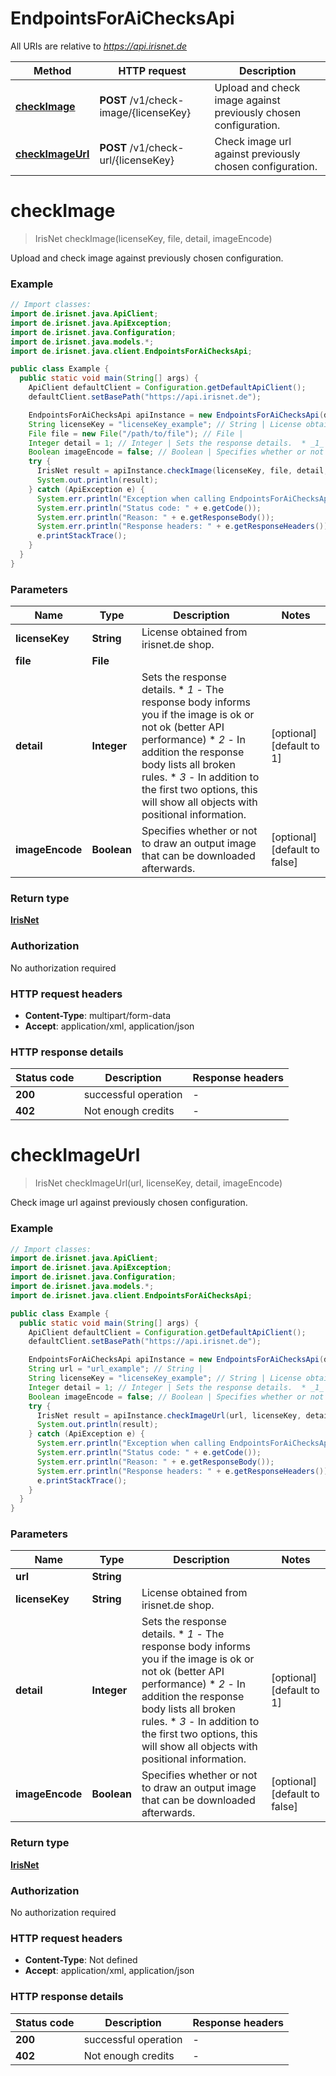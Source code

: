 # EndpointsForAiChecksApi

All URIs are relative to *https://api.irisnet.de*

Method | HTTP request | Description
------------- | ------------- | -------------
[**checkImage**](EndpointsForAiChecksApi.md#checkImage) | **POST** /v1/check-image/{licenseKey} | Upload and check image against previously chosen configuration.
[**checkImageUrl**](EndpointsForAiChecksApi.md#checkImageUrl) | **POST** /v1/check-url/{licenseKey} | Check image url against previously chosen configuration.


<a name="checkImage"></a>
# **checkImage**
> IrisNet checkImage(licenseKey, file, detail, imageEncode)

Upload and check image against previously chosen configuration.

### Example
```java
// Import classes:
import de.irisnet.java.ApiClient;
import de.irisnet.java.ApiException;
import de.irisnet.java.Configuration;
import de.irisnet.java.models.*;
import de.irisnet.java.client.EndpointsForAiChecksApi;

public class Example {
  public static void main(String[] args) {
    ApiClient defaultClient = Configuration.getDefaultApiClient();
    defaultClient.setBasePath("https://api.irisnet.de");

    EndpointsForAiChecksApi apiInstance = new EndpointsForAiChecksApi(defaultClient);
    String licenseKey = "licenseKey_example"; // String | License obtained from irisnet.de shop.
    File file = new File("/path/to/file"); // File | 
    Integer detail = 1; // Integer | Sets the response details.  * _1_ - The response body informs you if the image is ok or not ok (better API performance) * _2_ - In addition the response body lists all broken rules. * _3_ - In addition to the first two options, this will show all objects with positional information.
    Boolean imageEncode = false; // Boolean | Specifies whether or not to draw an output image that can be downloaded afterwards.
    try {
      IrisNet result = apiInstance.checkImage(licenseKey, file, detail, imageEncode);
      System.out.println(result);
    } catch (ApiException e) {
      System.err.println("Exception when calling EndpointsForAiChecksApi#checkImage");
      System.err.println("Status code: " + e.getCode());
      System.err.println("Reason: " + e.getResponseBody());
      System.err.println("Response headers: " + e.getResponseHeaders());
      e.printStackTrace();
    }
  }
}
```

### Parameters

Name | Type | Description  | Notes
------------- | ------------- | ------------- | -------------
 **licenseKey** | **String**| License obtained from irisnet.de shop. |
 **file** | **File**|  |
 **detail** | **Integer**| Sets the response details.  * _1_ - The response body informs you if the image is ok or not ok (better API performance) * _2_ - In addition the response body lists all broken rules. * _3_ - In addition to the first two options, this will show all objects with positional information. | [optional] [default to 1]
 **imageEncode** | **Boolean**| Specifies whether or not to draw an output image that can be downloaded afterwards. | [optional] [default to false]

### Return type

[**IrisNet**](IrisNet.md)

### Authorization

No authorization required

### HTTP request headers

 - **Content-Type**: multipart/form-data
 - **Accept**: application/xml, application/json

### HTTP response details
| Status code | Description | Response headers |
|-------------|-------------|------------------|
**200** | successful operation |  -  |
**402** | Not enough credits |  -  |

<a name="checkImageUrl"></a>
# **checkImageUrl**
> IrisNet checkImageUrl(url, licenseKey, detail, imageEncode)

Check image url against previously chosen configuration.

### Example
```java
// Import classes:
import de.irisnet.java.ApiClient;
import de.irisnet.java.ApiException;
import de.irisnet.java.Configuration;
import de.irisnet.java.models.*;
import de.irisnet.java.client.EndpointsForAiChecksApi;

public class Example {
  public static void main(String[] args) {
    ApiClient defaultClient = Configuration.getDefaultApiClient();
    defaultClient.setBasePath("https://api.irisnet.de");

    EndpointsForAiChecksApi apiInstance = new EndpointsForAiChecksApi(defaultClient);
    String url = "url_example"; // String | 
    String licenseKey = "licenseKey_example"; // String | License obtained from irisnet.de shop.
    Integer detail = 1; // Integer | Sets the response details.  * _1_ - The response body informs you if the image is ok or not ok (better API performance) * _2_ - In addition the response body lists all broken rules. * _3_ - In addition to the first two options, this will show all objects with positional information.
    Boolean imageEncode = false; // Boolean | Specifies whether or not to draw an output image that can be downloaded afterwards.
    try {
      IrisNet result = apiInstance.checkImageUrl(url, licenseKey, detail, imageEncode);
      System.out.println(result);
    } catch (ApiException e) {
      System.err.println("Exception when calling EndpointsForAiChecksApi#checkImageUrl");
      System.err.println("Status code: " + e.getCode());
      System.err.println("Reason: " + e.getResponseBody());
      System.err.println("Response headers: " + e.getResponseHeaders());
      e.printStackTrace();
    }
  }
}
```

### Parameters

Name | Type | Description  | Notes
------------- | ------------- | ------------- | -------------
 **url** | **String**|  |
 **licenseKey** | **String**| License obtained from irisnet.de shop. |
 **detail** | **Integer**| Sets the response details.  * _1_ - The response body informs you if the image is ok or not ok (better API performance) * _2_ - In addition the response body lists all broken rules. * _3_ - In addition to the first two options, this will show all objects with positional information. | [optional] [default to 1]
 **imageEncode** | **Boolean**| Specifies whether or not to draw an output image that can be downloaded afterwards. | [optional] [default to false]

### Return type

[**IrisNet**](IrisNet.md)

### Authorization

No authorization required

### HTTP request headers

 - **Content-Type**: Not defined
 - **Accept**: application/xml, application/json

### HTTP response details
| Status code | Description | Response headers |
|-------------|-------------|------------------|
**200** | successful operation |  -  |
**402** | Not enough credits |  -  |

